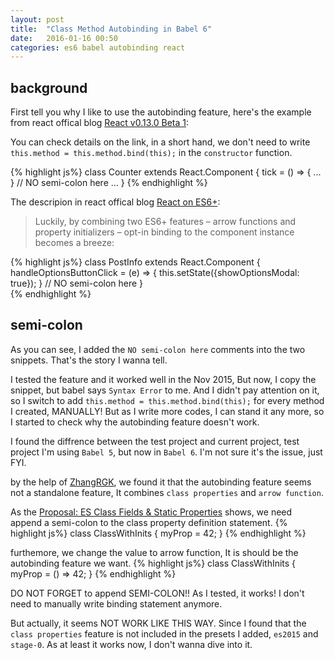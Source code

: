 ```yaml
---
layout: post
title:  "Class Method Autobinding in Babel 6"
date:   2016-01-16 00:50
categories: es6 babel autobinding react
---
```


## background

First tell you why I like to use the autobinding feature, here's the example from react offical blog [React v0.13.0 Beta 1]:  

You can check details on the link, in a short hand, we don't need to write `this.method = this.method.bind(this);` in the `constructor` function.

{% highlight js%}
class Counter extends React.Component {
  tick = () => {
    ...
  } // NO semi-colon here
  ...
}
{% endhighlight %}


The descripion in react offical blog [React on ES6+]:

> Luckily, by combining two ES6+ features – arrow functions and property initializers – opt-in binding to the component instance becomes a breeze:

{% highlight js%}
class PostInfo extends React.Component {
  handleOptionsButtonClick = (e) => {
    this.setState({showOptionsModal: true});
  }  // NO semi-colon here
}  
{% endhighlight %}


## semi-colon

As you can see, I added the `NO semi-colon here` comments into the two snippets. That's the story I wanna tell.

I tested the feature and it worked well in the Nov 2015, But now, I copy the snippet, but babel says `Syntax Error` to me.
And I didn't pay attention on it, so I switch to add `this.method = this.method.bind(this);` for every method I created, MANUALLY!
But as I write more codes, I can stand it any more, so I started to check why the autobinding feature doesn't work.

I found the diffrence between the test project and current project, test project I'm using `Babel 5`, but now in `Babel 6`.  I'm not sure it's the issue, just FYI.

by the help of [ZhangRGK], we found it that the autobinding feature seems not a standalone feature,
It combines `class properties` and `arrow function`.

As the [Proposal: ES Class Fields & Static Properties] shows, we need append a semi-colon to the class property definition statement.
{% highlight js%}
class ClassWithInits {
  myProp = 42;
}
{% endhighlight %}

furthemore, we change the value to arrow function, It is should be the autobinding feature we want.
{% highlight js%}
class ClassWithInits {
  myProp = () => 42;
}
{% endhighlight %}

DO NOT FORGET to append SEMI-COLON!!
As I tested, it works! I don't need to manually write binding statement anymore.


But actually, it seems NOT WORK LIKE THIS WAY. Since I found that the `class properties` feature is not included in the presets I added, `es2015` and `stage-0`.
As at least it works now, I don't wanna dive into it.


[React on ES6+]: http://babeljs.io/blog/2015/06/07/react-on-es6-plus/

[React v0.13.0 Beta 1]: http://facebook.github.io/react/blog/2015/01/27/react-v0.13.0-beta-1.html#autobinding
[ZhangRGK]: http://blog.zhangrgk.ninja/
[Proposal: ES Class Fields & Static Properties]: https://github.com/jeffmo/es-class-fields-and-static-properties
